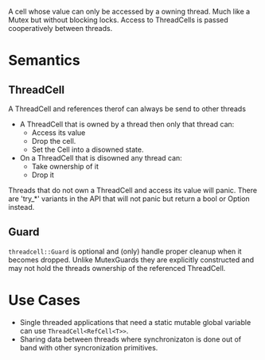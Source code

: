 A cell whose value can only be accessed by a owning thread.  Much like a Mutex but without
blocking locks. Access to ThreadCells is passed cooperatively between threads.


# Semantics

## ThreadCell

A ThreadCell and references therof can always be send to other threads

 * A ThreadCell that is owned by a thread then only that thread can:
   * Access its value
   * Drop the cell.
   * Set the Cell into a disowned state.
 * On a ThreadCell that is disowned any thread can:
   * Take ownership of it
   * Drop it

Threads that do not own a ThreadCell and access its value will panic.  There are 'try_*'
variants in the API that will not panic but return a bool or Option instead.

## Guard

`threadcell::Guard` is optional and (only) handle proper cleanup when it becomes
dropped. Unlike MutexGuards they are explicitly constructed and may not hold the threads
ownership of the referenced ThreadCell.

# Use Cases

 * Single threaded applications that need a static mutable global variable can use
   `ThreadCell<RefCell<T>>`.
 * Sharing data between threads where synchronizaton is done out of band with other
   syncronization primitives.
